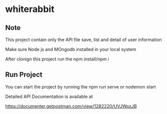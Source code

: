 # whiterabbit
Note
----------
This project contain only the API file save, list and detail of user information

Make sure Node js and MOngodb installed in your local system

After clonign this project run the npm install/npm i

Run Project
----------
You can start the project by running the npm run serve or nodemon start

Detailed API Documentation is available at

https://documenter.getpostman.com/view/1282220/UVJWpzJB
